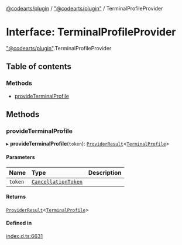 [@codearts/plugin](../README.md) / ["@codearts/plugin"](../modules/_codearts_plugin_.md) / TerminalProfileProvider

# Interface: TerminalProfileProvider

["@codearts/plugin"](../modules/_codearts_plugin_.md).TerminalProfileProvider

## Table of contents

### Methods

- [provideTerminalProfile](codearts_plugin_.TerminalProfileProvider.md#provideterminalprofile)

## Methods

### provideTerminalProfile

▸ **provideTerminalProfile**(`token`): [`ProviderResult`](../modules/_codearts_plugin_.md#providerresult)<[`TerminalProfile`](../classes/codearts_plugin_.TerminalProfile.md)\>

#### Parameters

| Name | Type | Description |
| :------ | :------ | :------ |
| `token` | [`CancellationToken`](codearts_plugin_.CancellationToken.md) |  |

#### Returns

[`ProviderResult`](../modules/_codearts_plugin_.md#providerresult)<[`TerminalProfile`](../classes/codearts_plugin_.TerminalProfile.md)\>

#### Defined in

[index.d.ts:6631](https://github.com/huaweicloud/cloudide-plugin-api/blob/03c74e5/index.d.ts#L6631)
